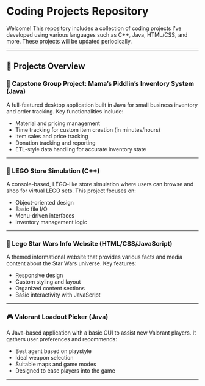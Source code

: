 #  Coding Projects Repository

Welcome! This repository includes a collection of coding projects I’ve developed using various languages such as C++, Java, HTML/CSS, and more. These projects will be updated periodically.

---

## 🔧 Projects Overview

### 🧶 Capstone Group Project: Mama’s Piddlin’s Inventory System (Java)
A full-featured desktop application built in Java for small business inventory and order tracking. Key functionalities include:
- Material and pricing management
- Time tracking for custom item creation (in minutes/hours)
- Item sales and price tracking
- Donation tracking and reporting
- ETL-style data handling for accurate inventory state

---

### 🧱 LEGO Store Simulation (C++)
A console-based, LEGO-like store simulation where users can browse and shop for virtual LEGO sets. This project focuses on:
- Object-oriented design
- Basic file I/O
- Menu-driven interfaces
- Inventory management logic

---

### 🌌 Lego Star Wars Info Website (HTML/CSS/JavaScript)
A themed informational website that provides various facts and media content about the Star Wars universe. Key features:
- Responsive design
- Custom styling and layout
- Organized content sections
- Basic interactivity with JavaScript

---

### 🎮 Valorant Loadout Picker (Java)
A Java-based application with a basic GUI to assist new Valorant players. It gathers user preferences and recommends:
- Best agent based on playstyle
- Ideal weapon selection
- Suitable maps and game modes
- Designed to ease players into the game

---


